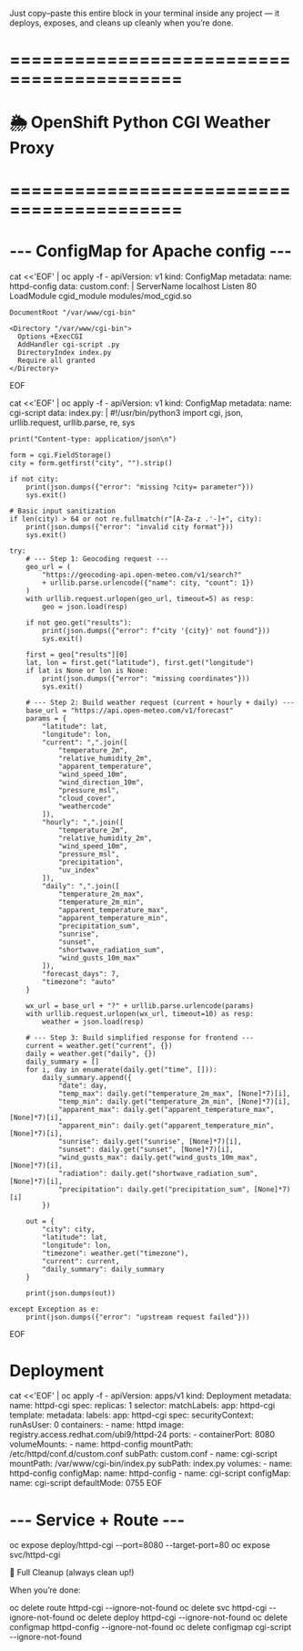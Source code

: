 Just copy–paste this entire block in your terminal inside any project — it deploys, exposes, and cleans up cleanly when you’re done.

# ==========================================
# 🌦️ OpenShift Python CGI Weather Proxy
# ==========================================

# --- ConfigMap for Apache config ---
cat <<'EOF' | oc apply -f -
apiVersion: v1
kind: ConfigMap
metadata:
  name: httpd-config
data:
  custom.conf: |
    ServerName localhost
    Listen 80
    LoadModule cgid_module modules/mod_cgid.so

    DocumentRoot "/var/www/cgi-bin"

    <Directory "/var/www/cgi-bin">
      Options +ExecCGI
      AddHandler cgi-script .py
      DirectoryIndex index.py
      Require all granted
    </Directory>
EOF

cat <<'EOF' | oc apply -f -
apiVersion: v1
kind: ConfigMap
metadata:
  name: cgi-script
data:
  index.py: |
    #!/usr/bin/python3
    import cgi, json, urllib.request, urllib.parse, re, sys

    print("Content-type: application/json\n")

    form = cgi.FieldStorage()
    city = form.getfirst("city", "").strip()

    if not city:
        print(json.dumps({"error": "missing ?city= parameter"}))
        sys.exit()

    # Basic input sanitization
    if len(city) > 64 or not re.fullmatch(r"[A-Za-z .'-]+", city):
        print(json.dumps({"error": "invalid city format"}))
        sys.exit()

    try:
        # --- Step 1: Geocoding request ---
        geo_url = (
            "https://geocoding-api.open-meteo.com/v1/search?"
            + urllib.parse.urlencode({"name": city, "count": 1})
        )
        with urllib.request.urlopen(geo_url, timeout=5) as resp:
            geo = json.load(resp)

        if not geo.get("results"):
            print(json.dumps({"error": f"city '{city}' not found"}))
            sys.exit()

        first = geo["results"][0]
        lat, lon = first.get("latitude"), first.get("longitude")
        if lat is None or lon is None:
            print(json.dumps({"error": "missing coordinates"}))
            sys.exit()

        # --- Step 2: Build weather request (current + hourly + daily) ---
        base_url = "https://api.open-meteo.com/v1/forecast"
        params = {
            "latitude": lat,
            "longitude": lon,
            "current": ",".join([
                "temperature_2m",
                "relative_humidity_2m",
                "apparent_temperature",
                "wind_speed_10m",
                "wind_direction_10m",
                "pressure_msl",
                "cloud_cover",
                "weathercode"
            ]),
            "hourly": ",".join([
                "temperature_2m",
                "relative_humidity_2m",
                "wind_speed_10m",
                "pressure_msl",
                "precipitation",
                "uv_index"
            ]),
            "daily": ",".join([
                "temperature_2m_max",
                "temperature_2m_min",
                "apparent_temperature_max",
                "apparent_temperature_min",
                "precipitation_sum",
                "sunrise",
                "sunset",
                "shortwave_radiation_sum",
                "wind_gusts_10m_max"
            ]),
            "forecast_days": 7,
            "timezone": "auto"
        }

        wx_url = base_url + "?" + urllib.parse.urlencode(params)
        with urllib.request.urlopen(wx_url, timeout=10) as resp:
            weather = json.load(resp)

        # --- Step 3: Build simplified response for frontend ---
        current = weather.get("current", {})
        daily = weather.get("daily", {})
        daily_summary = []
        for i, day in enumerate(daily.get("time", [])):
            daily_summary.append({
                "date": day,
                "temp_max": daily.get("temperature_2m_max", [None]*7)[i],
                "temp_min": daily.get("temperature_2m_min", [None]*7)[i],
                "apparent_max": daily.get("apparent_temperature_max", [None]*7)[i],
                "apparent_min": daily.get("apparent_temperature_min", [None]*7)[i],
                "sunrise": daily.get("sunrise", [None]*7)[i],
                "sunset": daily.get("sunset", [None]*7)[i],
                "wind_gusts_max": daily.get("wind_gusts_10m_max", [None]*7)[i],
                "radiation": daily.get("shortwave_radiation_sum", [None]*7)[i],
                "precipitation": daily.get("precipitation_sum", [None]*7)[i]
            })

        out = {
            "city": city,
            "latitude": lat,
            "longitude": lon,
            "timezone": weather.get("timezone"),
            "current": current,
            "daily_summary": daily_summary
        }

        print(json.dumps(out))

    except Exception as e:
        print(json.dumps({"error": "upstream request failed"}))
EOF


# Deployment

cat <<'EOF' | oc apply -f -
apiVersion: apps/v1
kind: Deployment
metadata:
  name: httpd-cgi
spec:
  replicas: 1
  selector:
    matchLabels:
      app: httpd-cgi
  template:
    metadata:
      labels:
        app: httpd-cgi
    spec:
      securityContext:
        runAsUser: 0
      containers:
        - name: httpd
          image: registry.access.redhat.com/ubi9/httpd-24
          ports:
            - containerPort: 8080
          volumeMounts:
            - name: httpd-config
              mountPath: /etc/httpd/conf.d/custom.conf
              subPath: custom.conf
            - name: cgi-script
              mountPath: /var/www/cgi-bin/index.py
              subPath: index.py
      volumes:
        - name: httpd-config
          configMap:
            name: httpd-config
        - name: cgi-script
          configMap:
            name: cgi-script
            defaultMode: 0755
EOF

# --- Service + Route ---
oc expose deploy/httpd-cgi --port=8080 --target-port=80
oc expose svc/httpd-cgi

🧹 Full Cleanup (always clean up!)

When you’re done:

oc delete route httpd-cgi --ignore-not-found
oc delete svc httpd-cgi --ignore-not-found
oc delete deploy httpd-cgi --ignore-not-found
oc delete configmap httpd-config --ignore-not-found
oc delete configmap cgi-script --ignore-not-found


